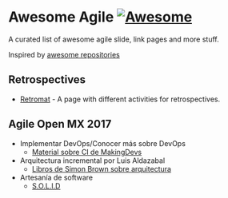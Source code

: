 # Awesome Agile [![Awesome](https://cdn.rawgit.com/sindresorhus/awesome/d7305f38d29fed78fa85652e3a63e154dd8e8829/media/badge.svg)](https://github.com/sindresorhus/awesome)

A curated list of awesome agile slide, link pages and more stuff.

Inspired by [awesome repositories](https://github.com/sindresorhus/awesome)

## Retrospectives

- [Retromat](https://plans-for-retrospectives.com/en/?id=1-65-25-38-60) - A page with different activities for retrospectives.

## Agile Open MX 2017

- Implementar DevOps/Conocer más sobre DevOps
  - [Material sobre CI de MakingDevs](https://github.com/makingdevs/CI_Workshop)
- Arquitectura incremental por Luis Aldazabal
  - [Libros de Simon Brown sobre arquitectura](https://leanpub.com/b/software-architecture)
- Artesanía de software
  - [S.O.L.I.D](https://es.slideshare.net/berczecke/qu-tan-solid-es-t-cdigo)
